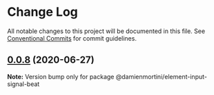 # Change Log

All notable changes to this project will be documented in this file.
See [Conventional Commits](https://conventionalcommits.org) for commit guidelines.

## [0.0.8](https://github.com/damienmortini/lib/compare/@damienmortini/element-input-signal-beat@0.0.7...@damienmortini/element-input-signal-beat@0.0.8) (2020-06-27)

**Note:** Version bump only for package @damienmortini/element-input-signal-beat
